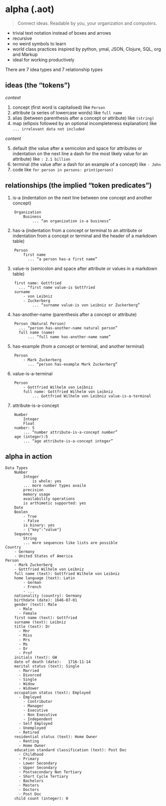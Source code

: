 # alpha (.aot)

> Connect ideas. Readable by you, your organization and computers.

- trivial text notation instead of boxes and arrows
- recursive
- no weird symbols to learn
- world class practices inspired by python, ymal, JSON, Clojure, SQL, org and Markup
- ideal for working productively

There are 7 idea types and 7 relationship types

## ideas (the “tokens”)

*context*

1. concept (first word is capitalised) like `Person`
2. attribute (a series of lowercase words) like `full name`
3. alias (between parenthesis after a concept or attribute) like `(string)`
4. map (ellipsis followed by an optional incompleteness explanation) like `... irrelevant data not included`

*content*

5. default (the value after a semicolon and space for attributes or indentation on the next line a dash for the most likely value for an attribute) like `: 2.1 billion`
6. terminal (the value after a dash for an example of a concept) like `- John`
7. code like `for person in persons: print(person)`

## relationships (the implied “token predicates”)

1. is-a (indentation on the next line between one concept and another concept)

```
    Organization
        Business
            ... “an organization is-a business”
```

2. has-a (indentation from a concept or terminal to an attribute or indentation from a concept or terminal and the header of a markdown table)

```
    Person
        first name
          ... “a person has-a first name”
```
3. value-is (semicolon and space after attribute or values in a markdown table)

```
    first name: Gottfried
      ... “first name value-is Gottfried
    surname
        - von Leibniz
        - Zuckerberg
            ... “surname value-is von Leibniz or Zuckerberg”
```
4. has-another-name (parenthesis after a concept or attribute)

```
    Person (Natural Person)
      ... “person has-another-name natural person”
      full name (name)
          ... “full name has-another-name name”
```
5. has-example (from a concept or terminal, and  another terminal)

```
    Person
        - Mark Zuckerberg
          ... “person has-example Mark Zuckerberg”
```
6. value-is-a-terminal

```
    Person
        - Gottfried Wilhelm von Leibniz
        full name: Gottfried Wilhelm von Leibniz
            ... Gottfried Wilhelm von Leibniz value-is-a-terminal
```
7. attribute-is-a-concept

```
    Number
        Integer
        Float
    number: 5
        ... “number attribute-is-a-concept number”
    age (integer):5
        ... “age attribute-is-a-concept integer”
```

## alpha in action

```
Data Types
    Number
        Integer
            is whole: yes
        ... more number types availe
        precision
        memory usage
        availability operations
        is arthimetic supported: yes
    Date
    Boolen
        - True
        - False
        is binary: yes
        - {"key":"value"}
    Sequence
        String
        ... more sequences like lists are possible
Country
    - Germany
    - United States of America
Person
    - Mark Zuckerberg
    - Gottfried Wilhelm von Leibniz
    full name (text): Gottfried Wilhelm von Leibniz
    home language (text): Latin
        - German
        - French
        - ...
    nationality (country): Germany
    birthdate (date): 1646-07-01
    gender (text): Male
      - Male
      - Female
    first name (text): Gottfried
    surname (text): Leibniz
    title (text): Dr
      - Mnr
      - Miss
      - Mrs
      - Ms
      - Dr
      - Prof
    initials (text): GW
    date of death (date): 	1716-11-14 
    marital status (text): Single
      - Married
      - Divorced
      - Single
      - Widow
      - Widower
    occupation status (text): Employed
      - Employed
        - Contributor
        - Manager
        - Executive
        - Non Executive
        - Independent
      - Self Employed
      - Unemployed
      - Retired
    residential status (text): Home Owner
      - Renting
      - Home Owner
    education standard classification (text): Post Doc
      - Childhood
      - Primary
      - Lower Secondary
      - Upper Secondary
      - Postsecondary Non Tertiary
      - Short Cycle Tertiary
      - Bachelors
      - Masters
      - Doctors
      - Post Doc
    child count (integer): 0

```